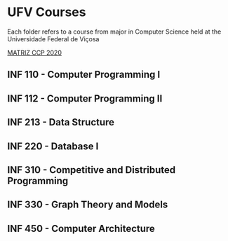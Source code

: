 # UFV Courses

Each folder refers to a course from major in Computer Science held at the Universidade Federal de Viçosa

[MATRIZ CCP 2020](https://drive.google.com/drive/folders/1DXESFHZ6NCQtPm_QjUdNhkBJFgtZDu8M)

## INF 110 - Computer Programming I

## INF 112 - Computer Programming II

## INF 213 - Data Structure

## INF 220 - Database I

## INF 310 - Competitive and Distributed Programming

## INF 330 - Graph Theory and Models

## INF 450 - Computer Architecture
